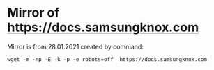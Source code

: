 # Mirror of https://docs.samsungknox.com

Mirror is from 28.01.2021 created by command:

`wget -m -np -E -k -p -e robots=off  https://docs.samsungknox.com`
